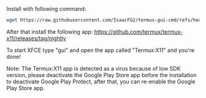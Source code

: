 Install with following command: 
```bash
wget https://raw.githubusercontent.com/IsaacFG2/termux-gui-cmd/refs/heads/main/install.sh && chmod +rwx install.sh && ./install.sh && rm -rf install.sh
```

After that install the following app: 
https://github.com/termux/termux-x11/releases/tag/nightly

To start XFCE type "gui" and open the app called "Termux:X11" and you're done!

Note: The Termux:X11 app is detected as a virus because of low SDK version, please deactivate the Google Play Store app before the installation to deactivate Google Play Protect, after that, you can re-enable the Google Play Store app.

